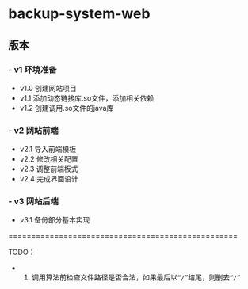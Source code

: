 # backup-system-web

## 版本
### - v1 环境准备
  - v1.0 创建网站项目
  - v1.1 添加动态链接库.so文件，添加相关依赖
  - v1.2 创建调用.so文件的java库

### - v2 网站前端
  - v2.1 导入前端模板
  - v2.2 修改相关配置
  - v2.3 调整前端板式
  - v2.4 完成界面设计

### - v3 网站后端
  - v3.1 备份部分基本实现



==================================================

TODO：
- 1. 调用算法前检查文件路径是否合法，如果最后以`“/”`结尾，则删去`“/”`
